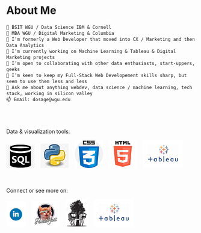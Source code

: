 # About Me

    🏢 BSIT WGU / Data Science IBM & Cornell
    🏢 MBA WGU / Digital Marketing & Columbia
    🌱 I’m formerly a Web Developer that moved into CX / Marketing and then Data Analytics
    🔭 I’m currently working on Machine Learning & Tableau & Digital Marketing projects
    👯 I’m open to collaborating with other data enthusiasts, start-uppers, geeks
    🤔 I’m keen to keep my Full-Stack Web Developement skills sharp, but seem to use them less and less
    💬 Ask me about anything webdev, data science / machine learning, tech stack, working in silicon valley
    📫 Email: dosage@wgu.edu

<br><br>    
Data & visualization tools:

<img src="https://github.com/dowosage/dowosage/blob/main/sql.png"> &nbsp;&nbsp;
<img src="https://github.com/dowosage/dowosage/blob/main/icon-03-python.png"> &nbsp;&nbsp;
<img src="https://github.com/dowosage/dowosage/blob/main/css.png"> &nbsp;&nbsp;
<img src="https://github.com/dowosage/dowosage/blob/main/html.png"> &nbsp;&nbsp;
<img src="https://github.com/dowosage/dowosage/blob/main/tableau.png"> &nbsp;&nbsp;

<br><br>
Connect or see more on:

<a href="https://www.linkedin.com/in/dowosage/"><img src="https://github.com/dowosage/dowosage/blob/main/linkedin.png"><a> &nbsp;&nbsp;
<a href="https://www.producthunt.com/@dow_osage"><img src="https://github.com/dowosage/dowosage/blob/main/glasshole_kitty_logo.png"><a> &nbsp;&nbsp;
<a href="http://www.wiredtreehouse.com"><img src="https://github.com/dowosage/dowosage/blob/main/WTH-logo-sm.png"><a> &nbsp;&nbsp;
<a href="https://public.tableau.com/app/profile/dow.osage"><img src="https://github.com/dowosage/dowosage/blob/main/tableau.png"><a> &nbsp;&nbsp;
